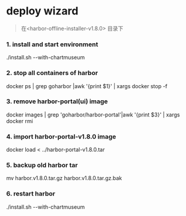 
# deploy wizard


> 在<harbor-offline-installer-v1.8.0> 目录下

### 1. install and start environment
./install.sh --with-chartmuseum


### 2. stop all containers of harbor
docker ps | grep goharbor |awk '{print $1}' | xargs docker stop -f 


### 3. remove harbor-portal(ui) image
docker images | grep 'goharbor/harbor-portal'|awk '{print $3}' | xargs docker rmi 


### 4. import harbor-portal-v1.8.0 image
docker load < ../harbor-portal-v1.8.0.tar

### 5. backup old harbor tar
mv harbor.v1.8.0.tar.gz harbor.v1.8.0.tar.gz.bak


### 6. restart harbor
./install.sh --with-chartmuseum

